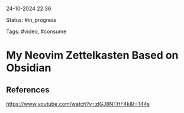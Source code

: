 

24-10-2024 22:36

Status: #in_progress

Tags: #video, #consume

# My Neovim Zettelkasten Based on Obsidian




## References

https://www.youtube.com/watch?v=zIGJ8NTHF4k&t=144s
